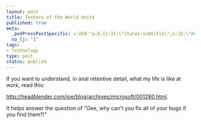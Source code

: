 ```yaml
--- 
layout: post
title: Testers of the World Unite
published: true
meta: 
  _podPressPostSpecific: s:269:"a:6:{s:15:\"itunes:subtitle\";s:15:\"##PostExcerpt##\";s:14:\"itunes:summary\";s:15:\"##PostExcerpt##\";s:15:\"itunes:keywords\";s:17:\"##WordPressCats##\";s:13:\"itunes:author\";s:10:\"##Global##\";s:15:\"itunes:explicit\";s:2:\"No\";s:12:\"itunes:block\";s:2:\"No\";}";
  no_lj: "1"
tags: 
- Technology
type: post
status: publish
---
```

If you want to understand, in anal retentive detail, what my life is like at work, read this:

<a href="http://headblender.com/joe/blog/archives/microsoft/001280.html">http://headblender.com/joe/blog/archives/microsoft/001280.html</a>.

It helps answer the question of "Gee, why can't you fix all of your bugs if you find them?!"
